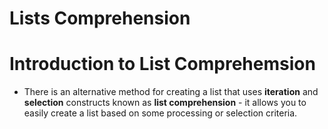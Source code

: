 # Lists Comprehension

# Introduction to List Comprehemsion
* There is an alternative method for creating a list that uses __iteration__ and __selection__ constructs known as __list comprehension__ - it allows you to easily create a list based on some processing or selection criteria.